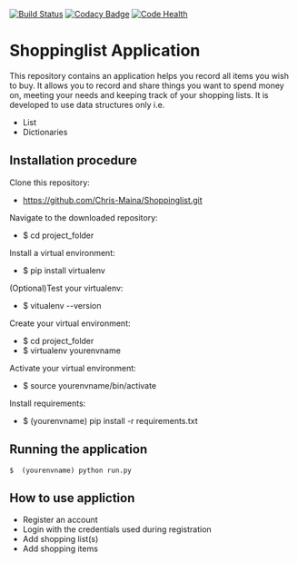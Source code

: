 [![Build Status](https://travis-ci.org/Chris-Maina/Shoppinglist.svg?branch=develop)](https://travis-ci.org/Chris-Maina/Shoppinglist)       [![Codacy Badge](https://api.codacy.com/project/badge/Grade/b56fc12f98e546138ca01a8775e9aec1)](https://www.codacy.com/app/Chris-Maina/Shoppinglist?utm_source=github.com&amp;utm_medium=referral&amp;utm_content=Chris-Maina/Shoppinglist&amp;utm_campaign=Badge_Grade)  [![Code Health](https://landscape.io/github/Chris-Maina/Shoppinglist/develop/landscape.svg?style=flat)](https://landscape.io/github/Chris-Maina/Shoppinglist/develop)

# Shoppinglist Application
This repository contains an application helps you record all items you wish to buy. It allows you to record and share things you want to spend money on, meeting your needs and keeping track of your shopping lists. It is 
developed to use data structures only i.e. 
  
  * List
  * Dictionaries
  ## Installation procedure
 Clone this repository:
   * https://github.com/Chris-Maina/Shoppinglist.git
   
 Navigate to the downloaded repository:
   * $ cd project_folder
   
 Install a virtual environment: 
   * $ pip install virtualenv
   
 (Optional)Test your virtualenv:
   * $ vitualenv --version
   
 Create your virtual environment:
   * $ cd project_folder
   * $ virtualenv yourenvname
   
 Activate your virtual environment:
   * $ source yourenvname/bin/activate
   
 Install requirements:
   * $ (yourenvname) pip install -r requirements.txt
    
## Running the application
    $  (yourenvname) python run.py
## How to use appliction
* Register an account
* Login with the credentials used during registration
* Add shopping list(s)
* Add shopping items

